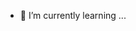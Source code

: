 

- 🌱 I’m currently learning ...

<!---
hanautasan/hanautasan is a ✨ special ✨ repository because its `README.md` (this file) appears on your GitHub profile.
You can click the Preview link to take a look at your changes.
--->
